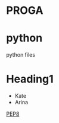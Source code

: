 # PROGA

# python
python files

Heading1
========

+ Kate
+ Arina

[PEP8](http://pep8.org/#introduction)


